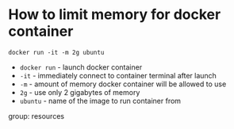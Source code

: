 # How to limit memory for docker container

```docker
docker run -it -m 2g ubuntu
```

- `docker run` - launch docker container
- `-it` - immediately connect to container terminal after launch
- `-m` - amount of memory docker container will be allowed to use
- `2g` - use only 2 gigabytes of memory
- `ubuntu` - name of the image to run container from

group: resources

